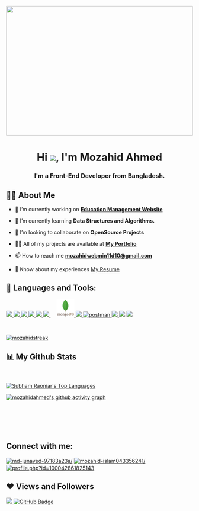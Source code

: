 <a href="#"><img width="100%" height="350px" src="https://i.ibb.co/bzHpHh0/1658660879874.jpg"></img></a>

<h1 align="center">Hi <img src="https://raw.githubusercontent.com/MartinHeinz/MartinHeinz/master/wave.gif" width="30px">, I'm Mozahid Ahmed </h1>
<h3 align="center">I'm a Front-End  Developer from Bangladesh.</h3>


## 🙋‍♂️ About Me


- 🔭 I’m currently working on **[Education Management Website ](https://taskla-hr.netlify.app/)**

- 🌱 I’m currently learning **Data Structures and Algorithms.**

- 👯 I’m looking to collaborate on **OpenSource Projects**

- 👨‍💻 All of my projects are available at **[My Portfolio](https://mozahid.netlify.app/)**

- 📫 How to reach me **mozahidwebmin11d10@gmail.com**

- 📄 Know about my experiences [My Resume](https://drive.google.com/file/d/1F6ly4iI5i2jtwWhl4erxe4Ou36T5K-7J/view?usp=sharing)




## 🚀 Languages and Tools:
<p align="left"> 
    <a href="https://www.java.com" target="_blank">  </a>
    <a href="https://reactjs.org/" target="_blank"> <img src="https://img.icons8.com/color/48/000000/react-native.png"/> </a>
    <a href="https://spring.io/projects/spring-boot" target="_blank">  </a> 
    <a href="https://developer.mozilla.org/en-US/docs/Web/JavaScript" target="_blank"> <img src="https://img.icons8.com/color/48/000000/javascript.png"/> </a> 
    <a href="https://www.w3.org/html/" target="_blank"> <img src="https://img.icons8.com/color/48/000000/html-5.png"/> </a> 
    <a href="https://www.w3schools.com/css/" target="_blank"> <img src="https://img.icons8.com/color/48/000000/css3.png"/> </a> 
    <a href="https://getbootstrap.com" target="_blank"> <img src="https://img.icons8.com/color/48/000000/bootstrap.png"/> </a> 
    <a href="https://www.python.org" target="_blank"> </a> 
    <a style="padding-right:8px;" href="https://nodejs.org" target="_blank"> <img src="https://img.icons8.com/color/48/000000/nodejs.png"/> </a> 
    <a style="padding-right:8px;" href="https://www.mysql.com/" target="_blank"> </a>
    <a href="https://www.mongodb.com/" target="_blank"> <img src="https://raw.githubusercontent.com/devicons/devicon/master/icons/mongodb/mongodb-original-wordmark.svg" alt="mongodb" width="48" height="48"/> </a> 
    <a href="https://firebase.google.com/" target="_blank"> <img src="https://img.icons8.com/color/48/000000/firebase.png"/> </a> 
    <a href="https://postman.com" target="_blank"> <img src="https://www.vectorlogo.zone/logos/getpostman/getpostman-icon.svg" alt="postman" width="45" height="45"/> </a>   
    <a href="https://git-scm.com/" target="_blank"> <img src="https://img.icons8.com/color/48/000000/git.png"/> </a> 
    <a href="https://www.jenkins.io" target="_blank"> <img src="https://i.ibb.co/1MdNzdG/icons8-express-js-48.png"/></a> 
    <a href="https://redux.js.org" target="_blank"> <img src="https://img.icons8.com/color/48/000000/redux.png"/> </a>

</p>



<!-- [![React Badge](https://img.shields.io/badge/-React-61DBFB?style=for-the-badge&labelColor=black&logo=react&logoColor=61DBFB)](#)  [![Javascript Badge](https://img.shields.io/badge/-Javascript-F0DB4F?style=for-the-badge&labelColor=black&logo=javascript&logoColor=F0DB4F)](#) [![Typescript Badge](https://img.shields.io/badge/-Typescript-007acc?style=for-the-badge&labelColor=black&logo=typescript&logoColor=007acc)](#) [![Nodejs Badge](https://img.shields.io/badge/-Nodejs-3C873A?style=for-the-badge&labelColor=black&logo=node.js&logoColor=3C873A)](#) [![GraphQL Badge](https://img.shields.io/badge/-GraphQl-e535ab?style=for-the-badge&labelColor=black&logo=node.js&logoColor=e535ab)](#) -->
<br/>

<p align="left">
    <a href="https://github.com/mozahidahmed/github-readme-streak-stats">
        <img title="🔥 Get streak stats for your profile at git.io/streak-stats" alt="mozahidstreak" src="https://github-readme-streak-stats.herokuapp.com/?user=mozahidahmed&theme=black-ice&hide_border=true&theme=react"/>
    </a>
</p>

## 📊 My Github Stats 

  <br/>

  <a href="https://github.com/mozahidahmed/github-readme-stats"><img alt="Subham Raoniar's Top Languages" src="https://github-readme-stats.vercel.app/api/top-langs/?username=mozahidahmed&langs_count=8&count_private=true&layout=compact&theme=react&hide_border=true&stroke=0000&background=060A0CD0" /></a>
  <br/>
  
[![mozahidahmed's github activity graph](https://github-readme-activity-graph.cyclic.app/graph?username=mozahidahmed&mozahidahmed=This%20is%20a%20title&hide_border=true&theme=react)](https://github.com/mozahidahmed/github-readme-activity-graph)

<br/>
<br/>







<br/>
<br/>



## Connect with me:
<p align="left">

<a href="https://github.com/mozahidahmed" target="blank"><img align="center" src="https://cdn.jsdelivr.net/npm/simple-icons@3.0.1/icons/github.svg" alt="md-junayed-97183a23a/" height="40" /></a>
<a href="https://linkedin.com/in/mozahid-islam043356241/" target="blank"><img align="center" src="https://raw.githubusercontent.com/rahuldkjain/github-profile-readme-generator/master/src/images/icons/Social/linked-in-alt.svg" alt="mozahid-islam043356241/" height="30" width="40" /></a>
<a href="https://web.facebook.com/profile.php?id=100048932201779" target="blank"><img align="center" src="https://raw.githubusercontent.com/rahuldkjain/github-profile-readme-generator/master/src/images/icons/Social/facebook.svg" alt="profile.php?id=100042861825143" height="30" width="40" /></a>

</p>

</p>



## ❤ Views and Followers
<a href="https://github.com/mozahidahmed/github-profile-views-counter">
    <img src="https://komarev.com/ghpvc/?username=mozahidahmed">
</a>
<a href="https://github.com/mozahidahmed?tab=followers"><img src="https://img.shields.io/github/followers/mozahidahmed?label=Followers&style=social" alt="GitHub Badge"></a>

